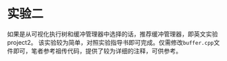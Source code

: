 # 实验二

如果是从可视化执行树和缓冲管理器中选择的话，推荐缓冲管理器，即英文实验project2。
该实验较为简单，对照实验指导书即可完成。仅需修改`buffer.cpp`文件即可，笔者参考祖传代码，提供了较为详细的注释，可供参考。
